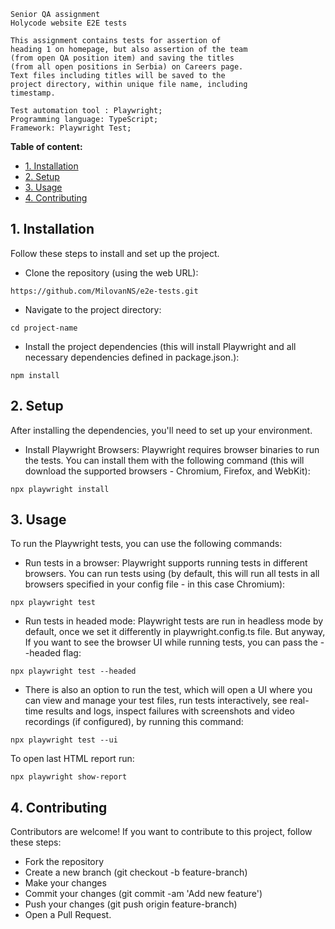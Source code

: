 ```{note}
Senior QA assignment
Holycode website E2E tests

This assignment contains tests for assertion of 
heading 1 on homepage, but also assertion of the team
(from open QA position item) and saving the titles 
(from all open positions in Serbia) on Careers page.
Text files including titles will be saved to the
project directory, within unique file name, including
timestamp.

Test automation tool : Playwright;
Programming language: TypeScript;
Framework: Playwright Test;
```

**Table of content:**
- [1. Installation](#1-installation)
- [2. Setup](#2-setup)
- [3. Usage](#3-usage)
- [4. Contributing](#4-contributing)

<!-- heading 1 -->
<a id="1-installation"></a>
## 1. Installation
Follow these steps to install and set up the project.

- Clone the repository (using the web URL):
```{note}
https://github.com/MilovanNS/e2e-tests.git
```

- Navigate to the project directory:
```{note}
cd project-name
```

- Install the project dependencies (this will install Playwright and all necessary dependencies defined in package.json.):
```{note}
npm install
```

<!-- heading 2 -->
<a id="2-setup"></a>
## 2. Setup

After installing the dependencies, you'll need to set up your environment.

- Install Playwright Browsers: Playwright requires browser binaries to run the tests. You can install them with the following command (this will download the supported browsers - Chromium, Firefox, and WebKit):
```{note}
npx playwright install
```

<!-- heading 3 -->
<a id="3-usage"></a>
## 3. Usage
To run the Playwright tests, you can use the following commands:
- Run tests in a browser:
Playwright supports running tests in different browsers. You can run tests using (by default, this will run all tests in all browsers specified in your config file - in this case Chromium):
```{note}
npx playwright test
```
- Run tests in headed mode:
Playwright tests are run in headless mode by default, once we set it differently in playwright.config.ts file. But anyway, If you want to see the browser UI while running tests, you can pass the --headed flag:
```{note}
npx playwright test --headed
```
- There is also an option to run the test, which will open a UI where you can view and manage your test files, run tests interactively, see real-time results and logs, inspect failures with screenshots and video recordings (if configured), by running this command:
```{note}
npx playwright test --ui
```
To open last HTML report run:
```{note}
npx playwright show-report
```

<!-- heading 4 -->
<a id="4-contributing"></a>
## 4. Contributing

Contributors are welcome! If you want to contribute to this project, follow these steps:

- Fork the repository
- Create a new branch (git checkout -b feature-branch)
- Make your changes
- Commit your changes (git commit -am 'Add new feature')
- Push your changes (git push origin feature-branch)
- Open a Pull Request.
